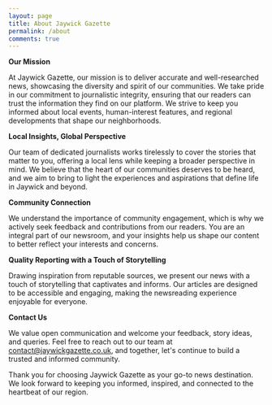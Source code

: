 ```yaml
---
layout: page
title: About Jaywick Gazette
permalink: /about
comments: true
---
```

<!--
<div class="row justify-content-between">
<div class="col-md-8 pr-5">

<p>This website is built with Jekyll and Mediumish template for Jekyll. It's for demonstration purposes, no real content can be found. Mediumish template for Jekyll is compatible with Github pages, in fact even this demo is created with Github Pages and hosted with Github.</p>

<p class="mb-5"><img class="shadow-lg" src="{{site.baseurl}}/assets/images/mediumish-jekyll-template.png" alt="jekyll template mediumish" /></p>
<h4>Documentation</h4>

<p>Please, read the docs <a href="https://bootstrapstarter.com/bootstrap-templates/template-mediumish-bootstrap-jekyll/">here</a>.</p>

<h4>Questions or bug reports?</h4>

<p>Head over to our <a href="https://github.com/wowthemesnet/mediumish-theme-jekyll">Github repository</a>!</p>

</div>

<div class="col-md-4">

<div class="sticky-top sticky-top-80">
<h5>Buy me a coffee</h5>

<p>Thank you for your support! Your donation helps me to maintain and improve <a target="_blank" href="https://github.com/wowthemesnet/mediumish-theme-jekyll">Mediumish <i class="fab fa-github"></i></a>.</p>

<a target="_blank" href="https://www.wowthemes.net/donate/" class="btn btn-danger">Buy me a coffee</a> <a target="_blank" href="https://bootstrapstarter.com/bootstrap-templates/template-mediumish-bootstrap-jekyll/" class="btn btn-warning">Documentation</a>

</div>
</div>
</div> -->

**Our Mission**

At Jaywick Gazette, our mission is to deliver accurate and well-researched news, showcasing the diversity and spirit of our communities. We take pride in our commitment to journalistic integrity, ensuring that our readers can trust the information they find on our platform. We strive to keep you informed about local events, human-interest features, and regional developments that shape our neighborhoods.

**Local Insights, Global Perspective**

Our team of dedicated journalists works tirelessly to cover the stories that matter to you, offering a local lens while keeping a broader perspective in mind. We believe that the heart of our communities deserves to be heard, and we aim to bring to light the experiences and aspirations that define life in Jaywick and beyond.

**Community Connection**

We understand the importance of community engagement, which is why we actively seek feedback and contributions from our readers. You are an integral part of our newsroom, and your insights help us shape our content to better reflect your interests and concerns.

**Quality Reporting with a Touch of Storytelling**

Drawing inspiration from reputable sources, we present our news with a touch of storytelling that captivates and informs. Our articles are designed to be accessible and engaging, making the newsreading experience enjoyable for everyone.

**Contact Us**

We value open communication and welcome your feedback, story ideas, and queries. Feel free to reach out to our team at contact@jaywickgazette.co.uk, and together, let's continue to build a trusted and informed community.

Thank you for choosing Jaywick Gazette as your go-to news destination. We look forward to keeping you informed, inspired, and connected to the heartbeat of our region.
